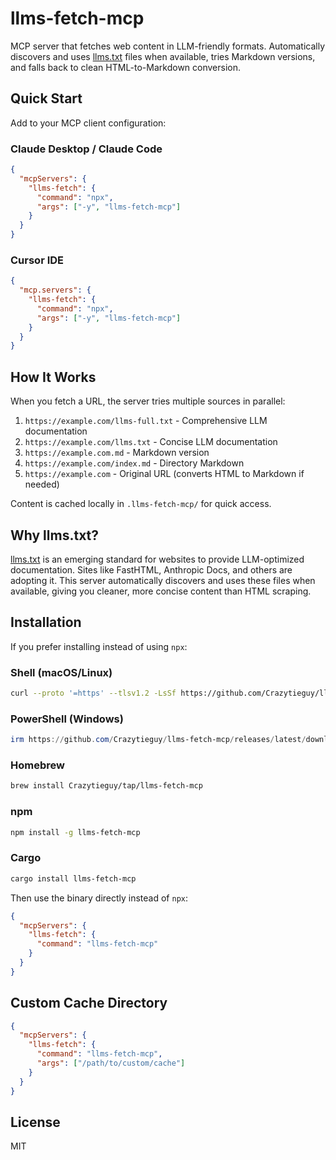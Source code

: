 # llms-fetch-mcp

MCP server that fetches web content in LLM-friendly formats. Automatically discovers and uses [llms.txt](https://llmstxt.org/) files when available, tries Markdown versions, and falls back to clean HTML-to-Markdown conversion.

## Quick Start

Add to your MCP client configuration:

### Claude Desktop / Claude Code

```json
{
  "mcpServers": {
    "llms-fetch": {
      "command": "npx",
      "args": ["-y", "llms-fetch-mcp"]
    }
  }
}
```

### Cursor IDE

```json
{
  "mcp.servers": {
    "llms-fetch": {
      "command": "npx",
      "args": ["-y", "llms-fetch-mcp"]
    }
  }
}
```

## How It Works

When you fetch a URL, the server tries multiple sources in parallel:

1. `https://example.com/llms-full.txt` - Comprehensive LLM documentation
2. `https://example.com/llms.txt` - Concise LLM documentation
3. `https://example.com.md` - Markdown version
4. `https://example.com/index.md` - Directory Markdown
5. `https://example.com` - Original URL (converts HTML to Markdown if needed)

Content is cached locally in `.llms-fetch-mcp/` for quick access.

## Why llms.txt?

[llms.txt](https://llmstxt.org/) is an emerging standard for websites to provide LLM-optimized documentation. Sites like FastHTML, Anthropic Docs, and others are adopting it. This server automatically discovers and uses these files when available, giving you cleaner, more concise content than HTML scraping.

## Installation

If you prefer installing instead of using `npx`:

### Shell (macOS/Linux)
```bash
curl --proto '=https' --tlsv1.2 -LsSf https://github.com/Crazytieguy/llms-fetch-mcp/releases/latest/download/llms-fetch-mcp-installer.sh | sh
```

### PowerShell (Windows)
```powershell
irm https://github.com/Crazytieguy/llms-fetch-mcp/releases/latest/download/llms-fetch-mcp-installer.ps1 | iex
```

### Homebrew
```bash
brew install Crazytieguy/tap/llms-fetch-mcp
```

### npm
```bash
npm install -g llms-fetch-mcp
```

### Cargo
```bash
cargo install llms-fetch-mcp
```

Then use the binary directly instead of `npx`:
```json
{
  "mcpServers": {
    "llms-fetch": {
      "command": "llms-fetch-mcp"
    }
  }
}
```

## Custom Cache Directory

```json
{
  "mcpServers": {
    "llms-fetch": {
      "command": "llms-fetch-mcp",
      "args": ["/path/to/custom/cache"]
    }
  }
}
```

## License

MIT
